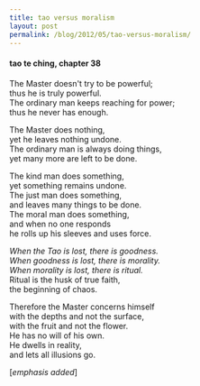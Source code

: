 ```yaml
---
title: tao versus moralism
layout: post
permalink: /blog/2012/05/tao-versus-moralism/
---
```


#### tao te ching, chapter 38

The Master doesn't try to be powerful;  
thus he is truly powerful.  
The ordinary man keeps reaching for power;  
thus he never has enough.

The Master does nothing,  
yet he leaves nothing undone.  
The ordinary man is always doing things,  
yet many more are left to be done.

The kind man does something,  
yet something remains undone.  
The just man does something,  
and leaves many things to be done.  
The moral man does something,  
and when no one responds  
he rolls up his sleeves and uses force.

_When the Tao is lost, there is goodness._  
_When goodness is lost, there is morality._  
_When morality is lost, there is ritual._  
Ritual is the husk of true faith,  
the beginning of chaos.

Therefore the Master concerns himself  
with the depths and not the surface,  
with the fruit and not the flower.  
He has no will of his own.  
He dwells in reality,  
and lets all illusions go.

\[_emphasis added_\]
